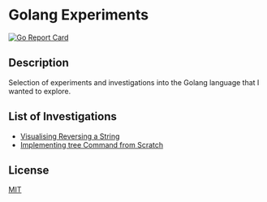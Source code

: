 # Golang Experiments
[![Go Report Card](https://goreportcard.com/badge/github.com/DavyJ0nes/golang-experiments)](https://goreportcard.com/report/github.com/DavyJ0nes/golang-experiments)

## Description

Selection of experiments and investigations into the Golang language that I wanted to explore.

## List of Investigations

- [Visualising Reversing a String](./reverse)
- [Implementing tree Command from Scratch](./tree-command)

## License

[MIT](./LICENSE)

